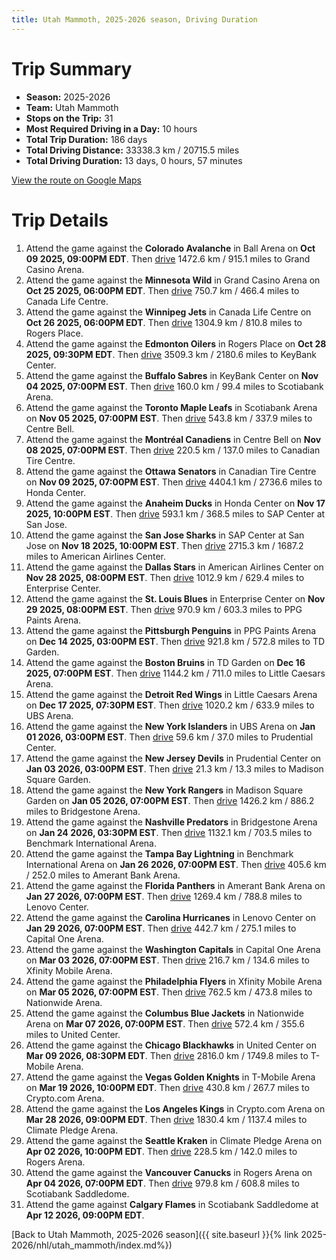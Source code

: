 ```yaml
---
title: Utah Mammoth, 2025-2026 season, Driving Duration
---
```


# Trip Summary
- **Season:** 2025-2026
- **Team:** Utah Mammoth
- **Stops on the Trip:** 31
- **Most Required Driving in a Day:** 10 hours
- **Total Trip Duration:** 186 days
- **Total Driving Distance:** 33338.3 km / 20715.5 miles
- **Total Driving Duration:** 13 days, 0 hours, 57 minutes

[View the route on Google Maps](https://www.google.com/maps/dir/Ball+Arena+Colorado/Grand+Casino+Arena+Minnesota/Canada+Life+Centre+Winnipeg/Rogers+Place+Edmonton/KeyBank+Center+Buffalo/Scotiabank+Arena+Toronto/Centre+Bell+Montréal/Canadian+Tire+Centre+Ottawa/Honda+Center+Anaheim/SAP+Center+at+San+Jose+San+Jose/American+Airlines+Center+Dallas/Enterprise+Center+St.+Louis/PPG+Paints+Arena+Pittsburgh/TD+Garden+Boston/Little+Caesars+Arena+Detroit/UBS+Arena+New+York/Prudential+Center+New+Jersey/Madison+Square+Garden+New+York/Bridgestone+Arena+Nashville/Benchmark+International+Arena+Tampa+Bay/Amerant+Bank+Arena+Florida/Lenovo+Center+Carolina/Capital+One+Arena+Washington/Xfinity+Mobile+Arena+Philadelphia/Nationwide+Arena+Columbus/United+Center+Chicago/T-Mobile+Arena+Vegas/Crypto.com+Arena+Los+Angeles/Climate+Pledge+Arena+Seattle/Rogers+Arena+Vancouver/Scotiabank+Saddledome+Calgary)

# Trip Details
1. Attend the game against the **Colorado Avalanche** in Ball Arena on **Oct 09 2025, 09:00PM EDT**. Then [drive](https://www.google.com/maps/dir/Ball+Arena+Colorado/Grand+Casino+Arena+Minnesota) 1472.6 km / 915.1 miles to Grand Casino Arena.
2. Attend the game against the **Minnesota Wild** in Grand Casino Arena on **Oct 25 2025, 06:00PM EDT**. Then [drive](https://www.google.com/maps/dir/Grand+Casino+Arena+Minnesota/Canada+Life+Centre+Winnipeg) 750.7 km / 466.4 miles to Canada Life Centre.
3. Attend the game against the **Winnipeg Jets** in Canada Life Centre on **Oct 26 2025, 06:00PM EDT**. Then [drive](https://www.google.com/maps/dir/Canada+Life+Centre+Winnipeg/Rogers+Place+Edmonton) 1304.9 km / 810.8 miles to Rogers Place.
4. Attend the game against the **Edmonton Oilers** in Rogers Place on **Oct 28 2025, 09:30PM EDT**. Then [drive](https://www.google.com/maps/dir/Rogers+Place+Edmonton/KeyBank+Center+Buffalo) 3509.3 km / 2180.6 miles to KeyBank Center.
5. Attend the game against the **Buffalo Sabres** in KeyBank Center on **Nov 04 2025, 07:00PM EST**. Then [drive](https://www.google.com/maps/dir/KeyBank+Center+Buffalo/Scotiabank+Arena+Toronto) 160.0 km / 99.4 miles to Scotiabank Arena.
6. Attend the game against the **Toronto Maple Leafs** in Scotiabank Arena on **Nov 05 2025, 07:00PM EST**. Then [drive](https://www.google.com/maps/dir/Scotiabank+Arena+Toronto/Centre+Bell+Montréal) 543.8 km / 337.9 miles to Centre Bell.
7. Attend the game against the **Montréal Canadiens** in Centre Bell on **Nov 08 2025, 07:00PM EST**. Then [drive](https://www.google.com/maps/dir/Centre+Bell+Montréal/Canadian+Tire+Centre+Ottawa) 220.5 km / 137.0 miles to Canadian Tire Centre.
8. Attend the game against the **Ottawa Senators** in Canadian Tire Centre on **Nov 09 2025, 07:00PM EST**. Then [drive](https://www.google.com/maps/dir/Canadian+Tire+Centre+Ottawa/Honda+Center+Anaheim) 4404.1 km / 2736.6 miles to Honda Center.
9. Attend the game against the **Anaheim Ducks** in Honda Center on **Nov 17 2025, 10:00PM EST**. Then [drive](https://www.google.com/maps/dir/Honda+Center+Anaheim/SAP+Center+at+San+Jose+San+Jose) 593.1 km / 368.5 miles to SAP Center at San Jose.
10. Attend the game against the **San Jose Sharks** in SAP Center at San Jose on **Nov 18 2025, 10:00PM EST**. Then [drive](https://www.google.com/maps/dir/SAP+Center+at+San+Jose+San+Jose/American+Airlines+Center+Dallas) 2715.3 km / 1687.2 miles to American Airlines Center.
11. Attend the game against the **Dallas Stars** in American Airlines Center on **Nov 28 2025, 08:00PM EST**. Then [drive](https://www.google.com/maps/dir/American+Airlines+Center+Dallas/Enterprise+Center+St.+Louis) 1012.9 km / 629.4 miles to Enterprise Center.
12. Attend the game against the **St. Louis Blues** in Enterprise Center on **Nov 29 2025, 08:00PM EST**. Then [drive](https://www.google.com/maps/dir/Enterprise+Center+St.+Louis/PPG+Paints+Arena+Pittsburgh) 970.9 km / 603.3 miles to PPG Paints Arena.
13. Attend the game against the **Pittsburgh Penguins** in PPG Paints Arena on **Dec 14 2025, 03:00PM EST**. Then [drive](https://www.google.com/maps/dir/PPG+Paints+Arena+Pittsburgh/TD+Garden+Boston) 921.8 km / 572.8 miles to TD Garden.
14. Attend the game against the **Boston Bruins** in TD Garden on **Dec 16 2025, 07:00PM EST**. Then [drive](https://www.google.com/maps/dir/TD+Garden+Boston/Little+Caesars+Arena+Detroit) 1144.2 km / 711.0 miles to Little Caesars Arena.
15. Attend the game against the **Detroit Red Wings** in Little Caesars Arena on **Dec 17 2025, 07:30PM EST**. Then [drive](https://www.google.com/maps/dir/Little+Caesars+Arena+Detroit/UBS+Arena+New+York) 1020.2 km / 633.9 miles to UBS Arena.
16. Attend the game against the **New York Islanders** in UBS Arena on **Jan 01 2026, 03:00PM EST**. Then [drive](https://www.google.com/maps/dir/UBS+Arena+New+York/Prudential+Center+New+Jersey) 59.6 km / 37.0 miles to Prudential Center.
17. Attend the game against the **New Jersey Devils** in Prudential Center on **Jan 03 2026, 03:00PM EST**. Then [drive](https://www.google.com/maps/dir/Prudential+Center+New+Jersey/Madison+Square+Garden+New+York) 21.3 km / 13.3 miles to Madison Square Garden.
18. Attend the game against the **New York Rangers** in Madison Square Garden on **Jan 05 2026, 07:00PM EST**. Then [drive](https://www.google.com/maps/dir/Madison+Square+Garden+New+York/Bridgestone+Arena+Nashville) 1426.2 km / 886.2 miles to Bridgestone Arena.
19. Attend the game against the **Nashville Predators** in Bridgestone Arena on **Jan 24 2026, 03:30PM EST**. Then [drive](https://www.google.com/maps/dir/Bridgestone+Arena+Nashville/Benchmark+International+Arena+Tampa+Bay) 1132.1 km / 703.5 miles to Benchmark International Arena.
20. Attend the game against the **Tampa Bay Lightning** in Benchmark International Arena on **Jan 26 2026, 07:00PM EST**. Then [drive](https://www.google.com/maps/dir/Benchmark+International+Arena+Tampa+Bay/Amerant+Bank+Arena+Florida) 405.6 km / 252.0 miles to Amerant Bank Arena.
21. Attend the game against the **Florida Panthers** in Amerant Bank Arena on **Jan 27 2026, 07:00PM EST**. Then [drive](https://www.google.com/maps/dir/Amerant+Bank+Arena+Florida/Lenovo+Center+Carolina) 1269.4 km / 788.8 miles to Lenovo Center.
22. Attend the game against the **Carolina Hurricanes** in Lenovo Center on **Jan 29 2026, 07:00PM EST**. Then [drive](https://www.google.com/maps/dir/Lenovo+Center+Carolina/Capital+One+Arena+Washington) 442.7 km / 275.1 miles to Capital One Arena.
23. Attend the game against the **Washington Capitals** in Capital One Arena on **Mar 03 2026, 07:00PM EST**. Then [drive](https://www.google.com/maps/dir/Capital+One+Arena+Washington/Xfinity+Mobile+Arena+Philadelphia) 216.7 km / 134.6 miles to Xfinity Mobile Arena.
24. Attend the game against the **Philadelphia Flyers** in Xfinity Mobile Arena on **Mar 05 2026, 07:00PM EST**. Then [drive](https://www.google.com/maps/dir/Xfinity+Mobile+Arena+Philadelphia/Nationwide+Arena+Columbus) 762.5 km / 473.8 miles to Nationwide Arena.
25. Attend the game against the **Columbus Blue Jackets** in Nationwide Arena on **Mar 07 2026, 07:00PM EST**. Then [drive](https://www.google.com/maps/dir/Nationwide+Arena+Columbus/United+Center+Chicago) 572.4 km / 355.6 miles to United Center.
26. Attend the game against the **Chicago Blackhawks** in United Center on **Mar 09 2026, 08:30PM EDT**. Then [drive](https://www.google.com/maps/dir/United+Center+Chicago/T-Mobile+Arena+Vegas) 2816.0 km / 1749.8 miles to T-Mobile Arena.
27. Attend the game against the **Vegas Golden Knights** in T-Mobile Arena on **Mar 19 2026, 10:00PM EDT**. Then [drive](https://www.google.com/maps/dir/T-Mobile+Arena+Vegas/Crypto.com+Arena+Los+Angeles) 430.8 km / 267.7 miles to Crypto.com Arena.
28. Attend the game against the **Los Angeles Kings** in Crypto.com Arena on **Mar 28 2026, 09:00PM EDT**. Then [drive](https://www.google.com/maps/dir/Crypto.com+Arena+Los+Angeles/Climate+Pledge+Arena+Seattle) 1830.4 km / 1137.4 miles to Climate Pledge Arena.
29. Attend the game against the **Seattle Kraken** in Climate Pledge Arena on **Apr 02 2026, 10:00PM EDT**. Then [drive](https://www.google.com/maps/dir/Climate+Pledge+Arena+Seattle/Rogers+Arena+Vancouver) 228.5 km / 142.0 miles to Rogers Arena.
30. Attend the game against the **Vancouver Canucks** in Rogers Arena on **Apr 04 2026, 07:00PM EDT**. Then [drive](https://www.google.com/maps/dir/Rogers+Arena+Vancouver/Scotiabank+Saddledome+Calgary) 979.8 km / 608.8 miles to Scotiabank Saddledome.
31. Attend the game against **Calgary Flames** in Scotiabank Saddledome at **Apr 12 2026, 09:00PM EDT**.

[Back to Utah Mammoth, 2025-2026 season]({{ site.baseurl }}{% link 2025-2026/nhl/utah_mammoth/index.md%})
